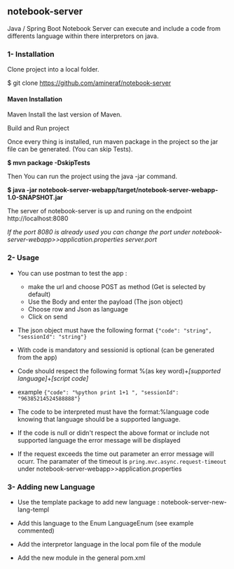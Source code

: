 ## notebook-server
Java / Spring Boot Notebook Server can execute and include a code from differents language within there interpretors on java.

 ### 1- Installation
Clone project into a local folder.

$ git clone https://github.com/amineraf/notebook-server

#### Maven Installation

Maven
Install the last version of Maven.

Build and Run project

Once every thing is installed, run maven package in the project so the jar file can be generated. (You can skip Tests).

**$ mvn package -DskipTests**

Then You can run the project using the java -jar command.

**$ java -jar notebook-server-webapp/target/notebook-server-webapp-1.0-SNAPSHOT.jar**

The server of notebook-server is up and runing on the endpoint http://localhost:8080

_If the port 8080 is already used you can change the port under notebook-server-webapp>>application.properties server.port_


### 2- Usage

- You can use postman to test the app :
    - make the url and choose POST as method (Get is selected by default)
    - Use the Body and enter the payload (The json object)
    - Choose row and Json as language
    - Click on send

- The json object must have the following format `{"code": "string", "sessionId": "string"}`

- With code is mandatory and sessionid is optional (can be generated from the app)

- Code should respect the following format %(as key word)+_[supported language]_+_[script code]_

- example `{"code": "%python print 1+1 ", "sessionId": "96385214524588888"}`

- The code to be interpreted must have the format:%language code knowing that language should be a supported language.

- If the code is null or didn't respect the above format or include not supported language the error message will be displayed

- If the request exceeds the time out parameter an error message will ocurr. The paramater of the timeout is `pring.mvc.async.request-timeout` under notebook-server-webapp>>application.properties

### 3- Adding new Language
- Use the template package to add new language : notebook-server-new-lang-templ

- Add this language to the Enum LanguageEnum  (see example commented)

- Add the interpretor language in the local pom file of the module

- Add the new module in the general pom.xml
